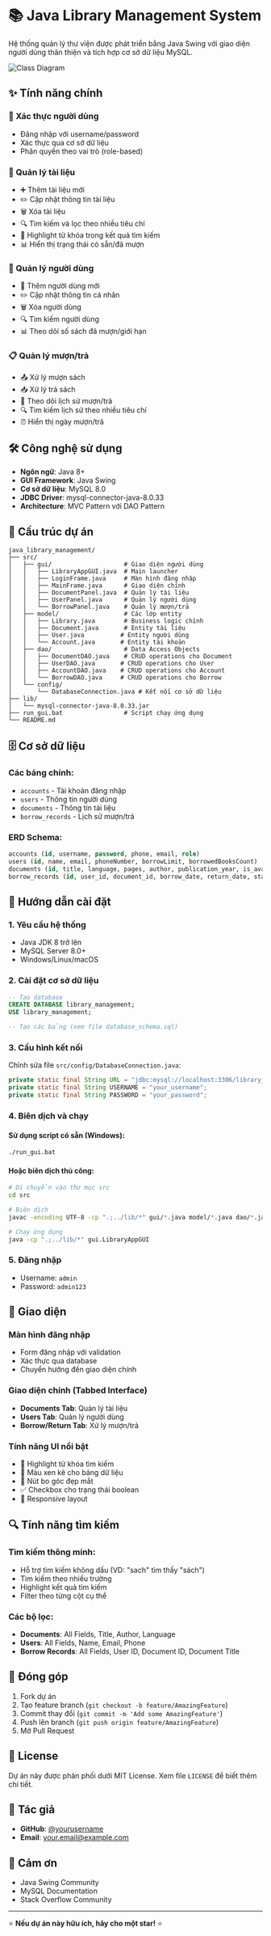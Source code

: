 # 📚 Java Library Management System

Hệ thống quản lý thư viện được phát triển bằng Java Swing với giao diện người dùng thân thiện và tích hợp cơ sở dữ liệu MySQL.

![Class Diagram](src/images/Bieu_do_lop.png)

## ✨ Tính năng chính

### 🔐 Xác thực người dùng
- Đăng nhập với username/password
- Xác thực qua cơ sở dữ liệu
- Phân quyền theo vai trò (role-based)

### 📖 Quản lý tài liệu
- ➕ Thêm tài liệu mới
- ✏️ Cập nhật thông tin tài liệu
- 🗑️ Xóa tài liệu
- 🔍 Tìm kiếm và lọc theo nhiều tiêu chí
- 🎯 Highlight từ khóa trong kết quả tìm kiếm
- 📊 Hiển thị trạng thái có sẵn/đã mượn

### 👥 Quản lý người dùng  
- 👤 Thêm người dùng mới
- ✏️ Cập nhật thông tin cá nhân
- 🗑️ Xóa người dùng
- 🔍 Tìm kiếm người dùng
- 📊 Theo dõi số sách đã mượn/giới hạn

### 📋 Quản lý mượn/trả
- 📤 Xử lý mượn sách
- 📥 Xử lý trả sách  
- 📅 Theo dõi lịch sử mượn/trả
- 🔍 Tìm kiếm lịch sử theo nhiều tiêu chí
- ⏰ Hiển thị ngày mượn/trả

## 🛠️ Công nghệ sử dụng

- **Ngôn ngữ**: Java 8+
- **GUI Framework**: Java Swing
- **Cơ sở dữ liệu**: MySQL 8.0
- **JDBC Driver**: mysql-connector-java-8.0.33
- **Architecture**: MVC Pattern với DAO Pattern

## 📁 Cấu trúc dự án

```
java_library_management/
├── src/
│   ├── gui/                    # Giao diện người dùng
│   │   ├── LibraryAppGUI.java  # Main launcher
│   │   ├── LoginFrame.java     # Màn hình đăng nhập
│   │   ├── MainFrame.java      # Giao diện chính
│   │   ├── DocumentPanel.java  # Quản lý tài liệu
│   │   ├── UserPanel.java      # Quản lý người dùng
│   │   └── BorrowPanel.java    # Quản lý mượn/trả
│   ├── model/                  # Các lớp entity
│   │   ├── Library.java        # Business logic chính
│   │   ├── Document.java       # Entity tài liệu
│   │   ├── User.java          # Entity người dùng
│   │   └── Account.java       # Entity tài khoản
│   ├── dao/                    # Data Access Objects
│   │   ├── DocumentDAO.java    # CRUD operations cho Document
│   │   ├── UserDAO.java       # CRUD operations cho User
│   │   ├── AccountDAO.java    # CRUD operations cho Account
│   │   └── BorrowDAO.java     # CRUD operations cho Borrow
│   └── config/
│       └── DatabaseConnection.java # Kết nối cơ sở dữ liệu
├── lib/
│   └── mysql-connector-java-8.0.33.jar
├── run_gui.bat                 # Script chạy ứng dụng
└── README.md
```

## 🗄️ Cơ sở dữ liệu

### Các bảng chính:
- `accounts` - Tài khoản đăng nhập
- `users` - Thông tin người dùng
- `documents` - Thông tin tài liệu
- `borrow_records` - Lịch sử mượn/trả

### ERD Schema:
```sql
accounts (id, username, password, phone, email, role)
users (id, name, email, phoneNumber, borrowLimit, borrowedBooksCount)
documents (id, title, language, pages, author, publication_year, is_available)
borrow_records (id, user_id, document_id, borrow_date, return_date, status)
```

## 🚀 Hướng dẫn cài đặt

### 1. **Yêu cầu hệ thống**
- Java JDK 8 trở lên
- MySQL Server 8.0+
- Windows/Linux/macOS

### 2. **Cài đặt cơ sở dữ liệu**
```sql
-- Tạo database
CREATE DATABASE library_management;
USE library_management;

-- Tạo các bảng (xem file database_schema.sql)
```

### 3. **Cấu hình kết nối**
Chỉnh sửa file `src/config/DatabaseConnection.java`:
```java
private static final String URL = "jdbc:mysql://localhost:3306/library_management";
private static final String USERNAME = "your_username";
private static final String PASSWORD = "your_password";
```

### 4. **Biên dịch và chạy**

#### Sử dụng script có sẵn (Windows):
```bash
./run_gui.bat
```

#### Hoặc biên dịch thủ công:
```bash
# Di chuyển vào thư mục src
cd src

# Biên dịch
javac -encoding UTF-8 -cp ".;../lib/*" gui/*.java model/*.java dao/*.java config/*.java

# Chạy ứng dụng
java -cp ".;../lib/*" gui.LibraryAppGUI
```

### 5. **Đăng nhập**
- Username: `admin`
- Password: `admin123`

## 🎨 Giao diện

### Màn hình đăng nhập
- Form đăng nhập với validation
- Xác thực qua database
- Chuyển hướng đến giao diện chính

### Giao diện chính (Tabbed Interface)
- **Documents Tab**: Quản lý tài liệu
- **Users Tab**: Quản lý người dùng  
- **Borrow/Return Tab**: Xử lý mượn/trả

### Tính năng UI nổi bật
- 🎯 Highlight từ khóa tìm kiếm
- 🌈 Màu xen kẽ cho bảng dữ liệu
- 🔘 Nút bo góc đẹp mắt
- ✅ Checkbox cho trạng thái boolean
- 📱 Responsive layout

## 🔍 Tính năng tìm kiếm

### Tìm kiếm thông minh:
- Hỗ trợ tìm kiếm không dấu (VD: "sach" tìm thấy "sách")
- Tìm kiếm theo nhiều trường
- Highlight kết quả tìm kiếm
- Filter theo từng cột cụ thể

### Các bộ lọc:
- **Documents**: All Fields, Title, Author, Language
- **Users**: All Fields, Name, Email, Phone
- **Borrow Records**: All Fields, User ID, Document ID, Document Title

## 🤝 Đóng góp

1. Fork dự án
2. Tạo feature branch (`git checkout -b feature/AmazingFeature`)
3. Commit thay đổi (`git commit -m 'Add some AmazingFeature'`)
4. Push lên branch (`git push origin feature/AmazingFeature`)
5. Mở Pull Request

## 📝 License

Dự án này được phân phối dưới MIT License. Xem file `LICENSE` để biết thêm chi tiết.

## 👤 Tác giả

- **GitHub**: [@yourusername](https://github.com/yourusername)
- **Email**: your.email@example.com

## 🙏 Cảm ơn

- Java Swing Community
- MySQL Documentation
- Stack Overflow Community

---

⭐ **Nếu dự án này hữu ích, hãy cho một star!** ⭐